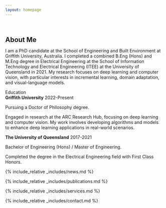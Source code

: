 ```yaml
---
layout: homepage
---
```


<h1 id="about-me"></h1>

<h2 style="margin: 60px 0px 10px;">About Me</h2>

I am a PhD candidate at the School of Engineering and Built Environment at Griffith University, Australia. I completed a combined B.Eng (Hons) and M.Eng degree in Electrical Engineering at the School of Information Technology and Electrical Engineering (ITEE) at the University of Queensland in 2021. My research focuses on deep learning and computer vision, with particular interests in incremental learning, domain adaptation, and visual-language models.


<!-- <p>My CV can be downloaded from <a href="/assets/files/Zicheng_Pan_cv.pdf" download>Here</a>.</p> -->


<!-- <section class="education-section"> -->
<div class="education-title">Education</div>
<div class="education-entry">
    <strong>Griffith University</strong><span class="year"> 2022-Present</span>
    <div class="education-details">
        <p>Pursuing a Doctor of Philosophy degree.</p>
        <p>Engaged in research at the ARC Research Hub, focusing on deep learning and computer vision. My work involves developing algorithms and models to enhance deep learning applications in real-world scenarios.</p>
    </div>
</div>
<div class="education-entry">
    <strong>The University of Queensland</strong><span class="year"> 2017-2021</span>
    <div class="education-details">
        <p>Bachelor of Engineering (Hons) / Master of Engineering.</p>
        <p>Completed the degree in the Electrical Engineering field with First Class Honors.</p>
    </div>
</div>
<!-- </section> -->


{% include_relative _includes/news.md %}

{% include_relative _includes/publications.md %}

{% include_relative _includes/services.md %}

{% include_relative _includes/contact.md %}
